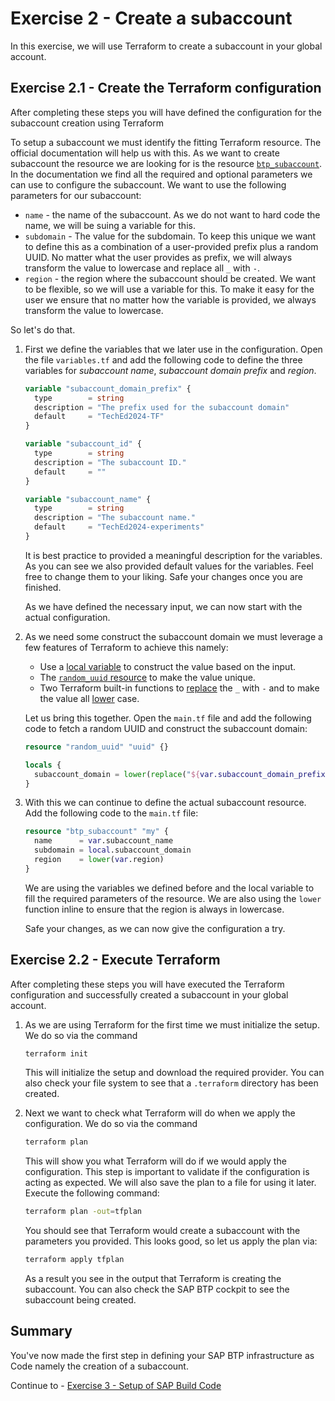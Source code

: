 # Exercise 2 - Create a subaccount

In this exercise, we will use Terraform to create a subaccount in your global account.

## Exercise 2.1 - Create the Terraform configuration

After completing these steps you will have defined the configuration for the subaccount creation using Terraform

To setup a subaccount we must identify the fitting Terraform resource. The official documentation will help us with this. As we want to create subaccount the resource we are looking for is the resource [`btp_subaccount`](https://registry.terraform.io/providers/SAP/btp/latest/docs/resources/subaccount). In the documentation we find all the required and optional parameters we can use to configure the subaccount. We want to use the following parameters for our subaccount:

- `name` - the name of the subaccount. As we do not want to hard code the name, we will be suing a variable for this.
- `subdomain` - The value for the subdomain. To keep this unique we want to define this as a combination of a user-provided prefix plus a random UUID. No matter what the user provides as prefix, we will always transform the value to lowercase and replace all `_` with `-`.
- `region` - the region where the subaccount should be created. We want to be flexible, so we will use a variable for this. To make it easy for the user we ensure that no matter how the variable is provided, we always transform the value to lowercase.

So let's do that.

1. First we define the variables that we later use in the configuration. Open the file `variables.tf` and add the following code to define the three variables for *subaccount name*, *subaccount domain prefix*  and *region*.

      ```terraform
      variable "subaccount_domain_prefix" {
        type        = string
        description = "The prefix used for the subaccount domain"
        default     = "TechEd2024-TF"
      }
      
      variable "subaccount_id" {
        type        = string
        description = "The subaccount ID."
        default     = ""
      }
      
      variable "subaccount_name" {
        type        = string
        description = "The subaccount name."
        default     = "TechEd2024-experiments"
      }
      ```

      It is best practice to provided a meaningful description for the variables. As you can see we also provided default values for the variables. Feel free to change them to your liking. Safe your changes once you are finished.

      As we have defined the necessary input, we can now start with the actual configuration.

1. As we need some construct the subaccount domain we must leverage a few features of Terraform to achieve this namely:

    - Use a [local variable](https://developer.hashicorp.com/terraform/language/values/locals) to construct the value based on the input.
    - The [`random_uuid` resource](https://registry.terraform.io/providers/hashicorp/random/latest/docs/resources/uuid) to make the value unique. 
    - Two Terraform built-in functions to [replace](https://developer.hashicorp.com/terraform/language/functions/replace) the `_` with `-` and to make the value all [lower](https://developer.hashicorp.com/terraform/language/functions/lower) case.

    Let us bring this together. Open the `main.tf` file and add the following code to fetch a random UUID and construct the subaccount domain:

    ```terraform
    resource "random_uuid" "uuid" {}

    locals {
      subaccount_domain = lower(replace("${var.subaccount_domain_prefix}-${random_uuid.uuid.result}", "_", "-"))
    }
    ```

1. With this we can continue to define the actual subaccount resource. Add the following code to the `main.tf` file:

    ```terraform
    resource "btp_subaccount" "my" {
      name      = var.subaccount_name
      subdomain = local.subaccount_domain
      region    = lower(var.region)
    }
    ```

    We are using the variables we defined before and the local variable to fill the required parameters of the resource. We are also using the `lower` function inline to ensure that the region is always in lowercase.

    Safe your changes, as we can now give the configuration a try.

## Exercise 2.2 - Execute Terraform

After completing these steps you will have executed the Terraform configuration and successfully created a subaccount in your global account.

1. As we are using Terraform for the first time we must initialize the setup. We do so via the command

    ```bash
    terraform init
    ```

    This will initialize the setup and download the required provider. You can also check your file system to see that a `.terraform` directory has been created.

2. Next we want to check what Terraform will do when we apply the configuration. We do so via the command

    ```bash
    terraform plan
    ```

    This will show you what Terraform will do if we would apply the configuration. This step is important to validate if the configuration is acting as expected. We will also save the plan to a file for using it later. Execute the following command:

    ```bash
    terraform plan -out=tfplan
    ```

    You should see that Terraform would create a subaccount with the parameters you provided. This looks good, so let us apply the plan via:

    ```bash
    terraform apply tfplan
    ```

    As a result you see in the output that Terraform is creating the subaccount. You can also check the SAP BTP cockpit to see the subaccount being created.

## Summary

You've now made the first step in defining your SAP BTP infrastructure as Code namely the creation of a subaccount. 

Continue to - [Exercise 3 - Setup of SAP Build Code](../ex3/README.md)
